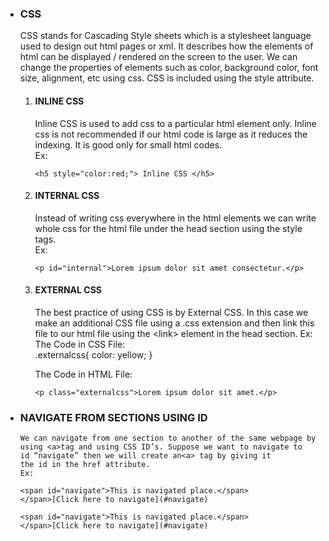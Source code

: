 - ### CSS

  CSS stands for Cascading Style sheets which is a stylesheet language
  used to design out html pages or xml. It describes how the elements
  of html can be displayed / rendered on the screen to the user. We
  can change the properties of elements such as color, background
  color, font size, alignment, etc using css. CSS is included using
  the style attribute.

  1.  #### INLINE CSS

      Inline CSS is used to add css to a particular html element only.
      Inline css is not recommended if our html code is large as it
      reduces the indexing. It is good only for small html codes.  
      Ex:

      ```
      <h5 style="color:red;"> Inline CSS </h5>
      ```

  2.  #### INTERNAL CSS

      Instead of writing css everywhere in the html elements we can
      write whole css for the html file under the head section using
      the style tags.  
      Ex:

      `<p id="internal">Lorem ipsum dolor sit amet consectetur.</p>`

  3.  #### EXTERNAL CSS

      The best practice of using CSS is by External CSS. In this case
      we make an additional CSS file using a .css extension and then
      link this file to our html file using the \<link\> element in
      the head section. Ex: The Code in CSS File:  
      .externalcss{ color: yellow; }

      The Code in HTML File:

      `<p class="externalcss">Lorem ipsum dolor sit amet.</p>`

- ### NAVIGATE FROM SECTIONS USING ID
      
      We can navigate from one section to another of the same webpage by
      using <a>tag and using CSS ID’s. Suppose we want to navigate to
      id “navigate” then we will create an<a> tag by giving it
      the id in the href attribute. 
      Ex:

      <span id="navigate">This is navigated place.</span>
      </span>[Click here to navigate](#navigate)

      <span id="navigate">This is navigated place.</span> 
      </span>[Click here to navigate](#navigate)
